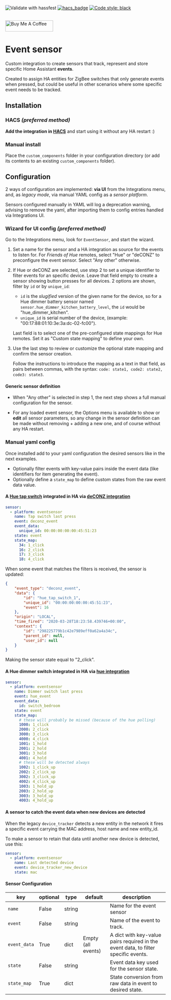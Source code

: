 ![Validate with hassfest](https://github.com/azogue/eventsensor/workflows/Validate%20with%20hassfest/badge.svg?branch=master)
[![hacs_badge](https://img.shields.io/badge/HACS-Default-orange.svg)](https://github.com/custom-components/hacs)
[![Code style: black](https://img.shields.io/badge/code%20style-black-000000.svg)](https://github.com/ambv/black)

<br><a href="https://www.buymeacoffee.com/azogue" target="_blank"><img src="https://cdn.buymeacoffee.com/buttons/default-black.png" width="150px" height="35px" alt="Buy Me A Coffee" style="height: 35px !important;width: 150px !important;" ></a>

# Event sensor

Custom integration to create sensors that track, represent and store specific Home Assistant **events**.

Created to assign HA entities for ZigBee switches that only generate events when pressed,
but could be useful in other scenarios where some specific event needs to be tracked.

## Installation

### HACS _(preferred method)_

**Add the integration in [HACS](https://hacs.xyz/)** and start using it without any HA restart :)

### Manual install

Place the `custom_components` folder in your configuration directory
(or add its contents to an existing `custom_components` folder).

## Configuration

2 ways of configuration are implemented: **via UI** from the Integrations menu,
and, as _legacy mode_, via manual YAML config as a _sensor platform_.

Sensors configured manually in YAML will log a deprecation warning, advising to remove the yaml,
after importing them to config entries handled via Integrations UI.

### Wizard for UI config _(preferred method)_

Go to the Integrations menu, look for `EventSensor`, and start the wizard.

1. Set a name for the sensor and a HA integration as source for the events to listen for.
  For _Friends of Hue_ remotes, select "Hue" or "deCONZ" to preconfigure the event sensor. Select "Any other" otherwise.
2. If Hue or deCONZ are selected, use step 2 to set a unique identifier to filter events for an specific device. Leave that field empty to create a sensor showing button presses for all devices. 2 options are shown, filter by `id` or by `unique_id`:
   * `id` is the _slugified_ version of the given name for the device, so for a Hue dimmer battery sensor named `sensor.hue_dimmer_kitchen_battery_level`, the `id` would be "hue_dimmer_kitchen".
   * `unique_id` is serial number of the device, (example: "00:17:88:01:10:3e:3a:dc-02-fc00").

   Last field is to select one of the pre-configured state mappings for Hue remotes. Set it as "Custom state mapping" to define your own.
3. Use the last step to review or customize the optional state mapping and confirm the sensor creation.

   Follow the instructions to introduce the mapping as a text in that field, as pairs between commas, with the syntax: `code: state1, code2: state2, code3: state3`.

#### Generic sensor definition

* When "Any other" is selected in step 1, the next step shows a full manual configuration for the sensor.

* For any loaded event sensor, the Options menu is available to show or **edit** all sensor parameters,
  so any change in the sensor definition can be made without removing + adding a new one, and of course without any HA restart.


### Manual yaml config

Once installed add to your yaml configuration the desired sensors like in the next examples.

* Optionally filter events with key-value pairs inside the event data (like identifiers for item generating the event).
* Optionally define a `state_map` to define custom states from the raw event data value.

#### A [Hue tap switch](https://www2.meethue.com/en-us/p/hue-tap-switch/046677473365) integrated in HA via [deCONZ integration](https://www.home-assistant.io/integrations/deconz/)

```yaml
sensor:
  - platform: eventsensor
    name: Tap switch last press
    event: deconz_event
    event_data:
      unique_id: 00:00:00:00:00:45:51:23
    state: event
    state_map:
      34: 1_click
      16: 2_click
      17: 3_click
      18: 4_click
```

When some event that matches the filters is received, the sensor is updated:

```json
{
    "event_type": "deconz_event",
    "data": {
        "id": "hue_tap_switch_1",
        "unique_id": "00:00:00:00:00:45:51:23",
        "event": 16
    },
    "origin": "LOCAL",
    "time_fired": "2020-03-28T18:23:58.439746+00:00",
    "context": {
        "id": "298225779b1c42e7989eff0a62a4a34c",
        "parent_id": null,
        "user_id": null
    }
}
```

Making the sensor state equal to "2_click".

#### A Hue dimmer switch integrated in HA via [hue integration](https://www.home-assistant.io/integrations/hue/)

```yaml
sensor:
  - platform: eventsensor
    name: Dimmer switch last press
    event: hue_event
    event_data:
      id: switch_bedroom
    state: event
    state_map:
      # these will probably be missed (because of the hue polling)
      1000: 1_click
      2000: 2_click
      3000: 3_click
      4000: 4_click
      1001: 1_hold
      2001: 2_hold
      3001: 3_hold
      4001: 4_hold
      # these will be detected always
      1002: 1_click_up
      2002: 2_click_up
      3002: 3_click_up
      4002: 4_click_up
      1003: 1_hold_up
      2003: 2_hold_up
      3003: 3_hold_up
      4003: 4_hold_up
```

#### A sensor to catch the event data when new devices are detected

When the legacy `device_tracker` detects a new entity in the network
it fires a specific event carrying the MAC address, host name and new entity_id.

To make a sensor to retain that data until another new device is detected, use this:

```yaml
sensor:
  - platform: eventsensor
    name: Last detected device
    event: device_tracker_new_device
    state: mac
```

#### Sensor Configuration

key | optional | type | default | description
-- | -- | -- | -- | --
`name` | False | string | | Name for the event sensor
`event` | False | string | | Name of the event to track.
`event_data` | True | dict | Empty (all events) | A dict with key-value pairs required in the event data, to filter specific events.
`state` | False | string | | Event data key used for the sensor state.
`state_map` | True | dict | | State conversion from raw data in event to desired state.
